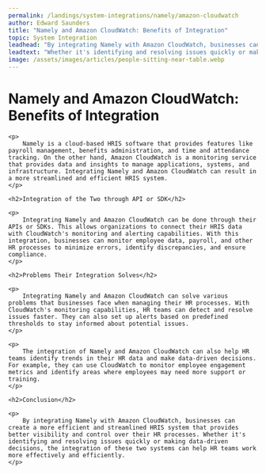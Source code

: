 ```yaml
---
permalink: /landings/system-integrations/namely/amazon-cloudwatch
author: Edward Saunders
title: "Namely and Amazon CloudWatch: Benefits of Integration"
topic: System Integration
leadhead: "By integrating Namely with Amazon CloudWatch, businesses can create a more efficient and streamlined HRIS system that provides better visibility and control over their HR processes"
leadtext: "Whether it's identifying and resolving issues quickly or making data-driven decisions, the integration of these two systems can help HR teams work more effectively and efficiently."
image: /assets/images/articles/people-sitting-near-table.webp
---
```

<div class="arttext">
	<h1>Namely and Amazon CloudWatch: Benefits of Integration</h1>

	<p>
		Namely is a cloud-based HRIS software that provides features like payroll management, benefits administration, and time and attendance tracking. On the other hand, Amazon CloudWatch is a monitoring service that provides data and insights to manage applications, systems, and infrastructure. Integrating Namely and Amazon CloudWatch can result in a more streamlined and efficient HRIS system.
	</p>

	<h2>Integration of the Two through API or SDK</h2>

	<p>
		Integrating Namely and Amazon CloudWatch can be done through their APIs or SDKs. This allows organizations to connect their HRIS data with CloudWatch's monitoring and alerting capabilities. With this integration, businesses can monitor employee data, payroll, and other HR processes to minimize errors, identify discrepancies, and ensure compliance.
	</p>

	<h2>Problems Their Integration Solves</h2>

	<p>
		Integrating Namely and Amazon CloudWatch can solve various problems that businesses face when managing their HR processes. With CloudWatch's monitoring capabilities, HR teams can detect and resolve issues faster. They can also set up alerts based on predefined thresholds to stay informed about potential issues.
	</p>

	<p>
		The integration of Namely and Amazon CloudWatch can also help HR teams identify trends in their HR data and make data-driven decisions. For example, they can use CloudWatch to monitor employee engagement metrics and identify areas where employees may need more support or training.
	</p>

	<h2>Conclusion</h2>

	<p>
		By integrating Namely with Amazon CloudWatch, businesses can create a more efficient and streamlined HRIS system that provides better visibility and control over their HR processes. Whether it's identifying and resolving issues quickly or making data-driven decisions, the integration of these two systems can help HR teams work more effectively and efficiently.
	</p>

</div>